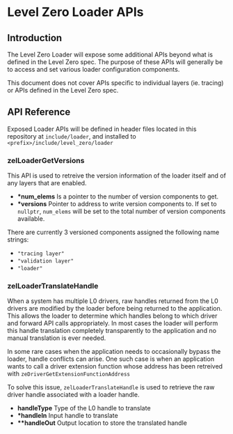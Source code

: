 # Level Zero Loader APIs

## Introduction
The Level Zero Loader will expose some additional APIs beyond what is defined in the Level Zero spec. The purpose of these APIs will generally be to access and set various loader configuration components.  

This document does not cover APIs specific to individual layers (ie. tracing) or APIs defined in the Level Zero spec.

## API Reference

Exposed Loader APIs will be defined in header files located in this repository at `include/loader`, and installed to `<prefix>/include/level_zero/loader`

###  zelLoaderGetVersions

This API is used to retreive the version information of the loader itself and of any layers that are enabled.

- __*num_elems__  Is a pointer to the number of version components to get. 
- __*versions__   Pointer to address to write version components to. If set to `nullptr`, `num_elems` will be set to the total number of version components available. 

There are currently 3 versioned components assigned the following name strings:
- `"tracing layer"`
- `"validation layer"`
- `"loader"`


### zelLoaderTranslateHandle

When a system has multiple L0 drivers, raw handles returned from the L0 drivers are modified by the loader before being returned to the application.  This allows the loader to determine which handles belong to which driver and forward API calls appropriately.  In most cases the loader will perform this handle translation completely transparently to the application and no manual translation is ever needed.

In some rare cases when the application needs to occasionally bypass the loader, handle conflicts can arise. One such case is when an application wants to call a driver extension function whose address has been retreived with `zeDriverGetExtensionFunctionAddress`

To solve this issue, `zelLoaderTranslateHandle` is used to retrieve the raw driver handle associated with a loader handle.  

- __handleType__  Type of the L0 handle to translate
- __*handleIn__ Input handle to translate
- __**handleOut__ Output location to store the translated handle









